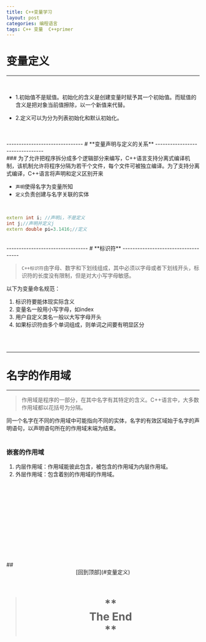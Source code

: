 ```yaml
---
title: C++变量学习
layout: post
categories: 编程语言
tags: C++ 变量  C++primer
---
```

<span id="jump"></span>


#  **变量定义**
-----------------------------
<br/>

- 1.初始值不是赋值。初始化的含义是创建变量时赋予其一个初始值。而赋值的含义是把对象当前值擦除，以一个新值来代替。  

- 2.定义可以为分为列表初始化和默认初始化。  
<br/>
<br/>
-------------------------------
# **变量声明与定义的关系** 
--------------------------------
<br/>
### 为了允许把程序拆分成多个逻辑部分来编写，C++语言支持分离式编译机制，该机制允许将程序分隔为若干个文件，每个文件可被独立编译。为了支持分离式编译，C++语言将声明和定义区别开来   



- `声明`使得名字为变量所知
- `定义`负责创建与名字关联的实体
<br/>

``` c++
extern int i; //声明i，不是定义  
int j;//声明并定义j  
extern double pi=3.1416;//定义  
```
 <br/>
---------------------------------
# **标识符**  
------------------------------------
<br/>

 
>`C++标识符`由字母、数字和下划线组成，其中必须以字母或者下划线开头，标识符的长度没有限制，但是对大小写字母敏感。  

以下为变量命名规范：
1. 标识符要能体现实际含义
2. 变量名一般用小写字母，如index
3. 用户自定义类名一般以大写字母开头
4. 如果标识符由多个单词组成，则单词之间要有明显区分  
<br/>
<br/>
  
----------------------------------------
# 名字的作用域
----------------------------------------
  
  
>作用域是程序的一部分，在其中名字有其特定的含义。C++语言中，大多数作用域都以花括号为分隔。  


  
同一个名字在不同的作用域中可能指向不同的实体，名字的有效区域始于名字的声明语句，以声明语句所在的作用域末端为结束。  
<br/>
###  **嵌套的作用域**
1. 内层作用域：作用域能彼此包含，被包含的作用域为内层作用域。  
2. 外层作用域：包含着别的作用域的作用域。  
<br/>
<br/>
<br/>
<br/><br/><br/><br/><br/><br/><br/><br/><br/>  
##<center>[回到顶部](#变量定义)<center/>
<br/>

># **<center>The End<center> **